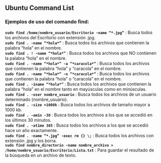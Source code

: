 ## Ubuntu Command List

### Ejemplos de uso del comando find:

**`sudo find /home/nombre_usuario/Escritorio -name “*.jpg”`** : Busca todos los archivos del Escritorio con extensión .jpg.  
**`sudo find . -name “*hola*”`** : Busca todos los archivos que contienen la palabra “hola” en el nombre.  
**`sudo find . ! -name “*hola*”`** : Busca todos los archivos que NO contienen la palabra “hola” en el nombre.  
**`sudo find . -name “*hola*” -a “*caracola*”`** : Busca todos los archivos que contienen la palabra “hola” y “caracola” en el nombre.  
**`sudo find . -name “*hola*” -o “*caracola*”`** : Busca todos los archivos que contienen la palabra “hola” o “caracola” en el nombre.  
**`sudo find . -iname “*hola*”`** : Busca todos los archivos que contienen la palabra “hola” en el nombre tanto en mayúsculas como en minúsculas.  
**`sudo find . -user nombre_usuario`** : Busca todos los archivos de un usuario determinado (nombre_usuario).  
**`sudo find . -size +1000k`** : Busca todos los archivos de tamaño mayor a 1000 kb.  
**`sudo find . -amin -30`** : Busca todos los archivos a los que se accedió en los últimos 30 minutos.  
**`sudo find . -atime 365`** : Busca todos los archivos a los que se accedió hace un año exactamente.  
**`sudo find . -name “*.jpg” -exec rm {} \;`** : Busca todos los archivos con extensión .jpg y los borra.  
**`sudo find nombre_directorio -name nombre_archivo > /home/nombre_usuario/Escritorio/Lista.txt`** : Para guardar el resultado de la búsqueda en un archivo de texto.  
